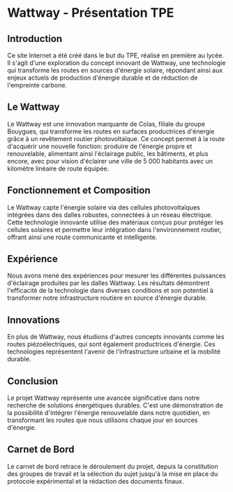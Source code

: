 
# Wattway - Présentation TPE

## Introduction
Ce site Internet a été créé dans le but du TPE, réalisé en première au lycée. Il s'agit d'une exploration du concept innovant de Wattway, une technologie qui transforme les routes en sources d'énergie solaire, répondant ainsi aux enjeux actuels de production d'énergie durable et de réduction de l'empreinte carbone.

## Le Wattway
Le Wattway est une innovation marquante de Colas, filiale du groupe Bouygues, qui transforme les routes en surfaces productrices d'énergie grâce à un revêtement routier photovoltaïque. Ce concept permet à la route d'acquérir une nouvelle fonction: produire de l'énergie propre et renouvelable, alimentant ainsi l'éclairage public, les bâtiments, et plus encore, avec pour vision d'éclairer une ville de 5 000 habitants avec un kilomètre linéaire de route équipée.

## Fonctionnement et Composition
Le Wattway capte l'énergie solaire via des cellules photovoltaïques intégrées dans des dalles robustes, connectées à un réseau électrique. Cette technologie innovante utilise des matériaux conçus pour protéger les cellules solaires et permettre leur intégration dans l'environnement routier, offrant ainsi une route communicante et intelligente.

## Expérience
Nous avons mené des expériences pour mesurer les différentes puissances d'éclairage produites par les dalles Wattway. Les résultats démontrent l'efficacité de la technologie dans diverses conditions et son potentiel à transformer notre infrastructure routière en source d'énergie durable.

## Innovations
En plus de Wattway, nous étudions d'autres concepts innovants comme les routes piézoélectriques, qui sont également productrices d'énergie. Ces technologies représentent l'avenir de l'infrastructure urbaine et la mobilité durable.

## Conclusion
Le projet Wattway représente une avancée significative dans notre recherche de solutions énergétiques durables. C'est une démonstration de la possibilité d'intégrer l'énergie renouvelable dans notre quotidien, en transformant les routes que nous utilisons chaque jour en sources d'énergie.

## Carnet de Bord
Le carnet de bord retrace le déroulement du projet, depuis la constitution des groupes de travail et la sélection du sujet jusqu'à la mise en place du protocole expérimental et la rédaction des documents finaux.


